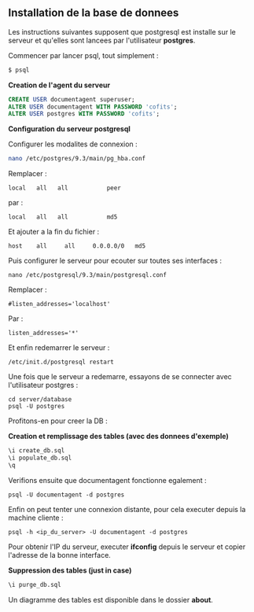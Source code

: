 ## Installation de la base de donnees

Les instructions suivantes supposent que postgresql est installe sur le serveur et qu'elles sont lancees par l'utilisateur **postgres**.

Commencer par lancer psql, tout simplement :
```bash
$ psql
```

**Creation de l'agent du serveur**
```sql
CREATE USER documentagent superuser;
ALTER USER documentagent WITH PASSWORD 'cofits';
ALTER USER postgres WITH PASSWORD 'cofits';
```

**Configuration du serveur postgresql**

Configurer les modalites de connexion :

```bash
nano /etc/postgres/9.3/main/pg_hba.conf
```

Remplacer :
```
local	all   all			peer
```
par :
```
local	all   all			md5
```

Et ajouter a la fin du fichier :
```
host	all		all		0.0.0.0/0 	md5
```

Puis configurer le serveur pour ecouter sur toutes ses interfaces :

```
nano /etc/postgresql/9.3/main/postgresql.conf
```

Remplacer :
```
#listen_addresses='localhost'
```
Par :
```
listen_addresses='*'
```

Et enfin redemarrer le serveur :
```
/etc/init.d/postgresql restart
```

Une fois que le serveur a redemarre, essayons de se connecter avec l'utilisateur postgres :

```
cd server/database
psql -U postgres
```

Profitons-en pour creer la DB :

**Creation et remplissage des tables (avec des donnees d'exemple)**
```sql
\i create_db.sql
\i populate_db.sql
\q
```

Verifions ensuite que documentagent fonctionne egalement :

```
psql -U documentagent -d postgres
```

Enfin on peut tenter une connexion distante, pour cela executer depuis la machine cliente :

```
psql -h <ip_du_server> -U documentagent -d postgres
```

Pour obtenir l'IP du serveur, executer __ifconfig__ depuis le serveur et copier l'adresse de la bonne interface.

**Suppression des tables (just in case)**

```sql
\i purge_db.sql
```

Un diagramme des tables est disponible dans le dossier **about**.
